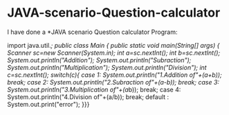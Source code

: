 # JAVA-scenario-Question-calculator
I have done a *JAVA scenario Question calculator 
Program:



import java.util.*;
public class Main
{
	public static void main(String[] args) {
	    Scanner sc=new Scanner(System.in);
	    int a=sc.nextInt();
	    int b=sc.nextInt();
	    System.out.println("Addition");
	    System.out.println("Subraction");
	    System.out.println("Multiplication");
	    System.out.println("Division");
	    int c=sc.nextInt();
	    switch(c){
	        case 1:
	            System.out.println("1.Addition of"+(a+b));
	            break;
	        case 2:
	            System.out.println("2.Subraction of"+(a-b));
	            break;
	        case 3:
	            System.out.println("3.Multiplication of"+(a*b));
	            break;
	        case 4:
	            System.out.println("4.Division of"+(a/b));
	            break;
	            default :
	            System.out.print("error");
	    }}}
